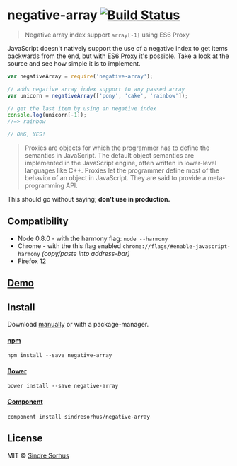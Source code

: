 # negative-array [![Build Status](https://secure.travis-ci.org/sindresorhus/negative-array.png?branch=gh-pages)](http://travis-ci.org/sindresorhus/negative-array)

> Negative array index support `array[-1]` using ES6 Proxy

JavaScript doesn't natively support the use of a negative index to get items backwards from the end, but with [ES6 Proxy](http://soft.vub.ac.be/~tvcutsem/proxies/) it's possible. Take a look at the source and see how simple it is to implement.

```js
var negativeArray = require('negative-array');

// adds negative array index support to any passed array
var unicorn = negativeArray(['pony', 'cake', 'rainbow']);

// get the last item by using an negative index
console.log(unicorn[-1]);
//=> rainbow

// OMG, YES!
```

> Proxies are objects for which the programmer has to define the semantics in JavaScript. The default object semantics are implemented in the JavaScript engine, often written in lower-level languages like C++. Proxies let the programmer define most of the behavior of an object in JavaScript. They are said to provide a meta-programming API.

This should go without saying; **don't use in production.**


## Compatibility

- Node 0.8.0 - with the harmony flag: `node --harmony`
- Chrome - with the this flag enabled `chrome://flags/#enable-javascript-harmony` *(copy/paste into address-bar)*
- Firefox 12


## [Demo](http://sindresorhus.com/negative-array)


## Install

Download [manually](https://github.com/sindresorhus/negative-array/releases) or with a package-manager.

#### [npm](https://npmjs.org/package/negative-array)

```
npm install --save negative-array
```

#### [Bower](http://bower.io)

```
bower install --save negative-array
```

#### [Component](https://github.com/component/component)

```
component install sindresorhus/negative-array
```


## License

MIT © [Sindre Sorhus](http://sindresorhus.com)
